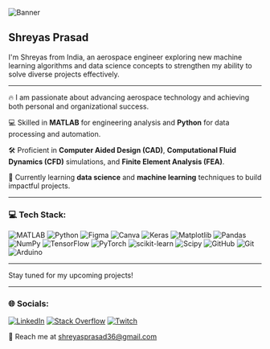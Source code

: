 ![Banner](https://github.com/ShreyasP36/shreyasp36/blob/main/Hello%20world!.gif)

## **Shreyas Prasad**

I'm Shreyas from India, an aerospace engineer exploring new machine learning algorithms and data science concepts to strengthen my ability to solve diverse projects effectively. 

---

🔥 I am passionate about advancing aerospace technology and achieving both personal and organizational success.

💻 Skilled in **MATLAB** for engineering analysis and **Python** for data processing and automation.

🛠️ Proficient in **Computer Aided Design (CAD)**, **Computational Fluid Dynamics (CFD)** simulations, and **Finite Element Analysis (FEA)**.

🌱 Currently learning **data science** and **machine learning** techniques to build impactful projects.

---

### 💻 Tech Stack: 
![MATLAB](https://img.shields.io/badge/MATLAB-R2023a-BLUE.svg) ![Python](https://img.shields.io/badge/python-3670A0?style=for-the-badge&logo=python&logoColor=ffdd54) ![Figma](https://img.shields.io/badge/figma-%23F24E1E.svg?style=for-the-badge&logo=figma&logoColor=white) ![Canva](https://img.shields.io/badge/Canva-%2300C4CC.svg?style=for-the-badge&logo=Canva&logoColor=white) ![Keras](https://img.shields.io/badge/Keras-%23D00000.svg?style=for-the-badge&logo=Keras&logoColor=white) ![Matplotlib](https://img.shields.io/badge/Matplotlib-%23ffffff.svg?style=for-the-badge&logo=Matplotlib&logoColor=black) ![Pandas](https://img.shields.io/badge/pandas-%23150458.svg?style=for-the-badge&logo=pandas&logoColor=white) ![NumPy](https://img.shields.io/badge/numpy-%23013243.svg?style=for-the-badge&logo=numpy&logoColor=white) ![TensorFlow](https://img.shields.io/badge/TensorFlow-%23FF6F00.svg?style=for-the-badge&logo=TensorFlow&logoColor=white)  ![PyTorch](https://img.shields.io/badge/PyTorch-%23EE4C2C.svg?style=for-the-badge&logo=PyTorch&logoColor=white) ![scikit-learn](https://img.shields.io/badge/scikit--learn-%23F7931E.svg?style=for-the-badge&logo=scikit-learn&logoColor=white) ![Scipy](https://img.shields.io/badge/SciPy-%230C55A5.svg?style=for-the-badge&logo=scipy&logoColor=%white) ![GitHub](https://img.shields.io/badge/github-%23121011.svg?style=for-the-badge&logo=github&logoColor=white) ![Git](https://img.shields.io/badge/git-%23F05033.svg?style=for-the-badge&logo=git&logoColor=white) ![Arduino](https://img.shields.io/badge/-Arduino-00979D?style=for-the-badge&logo=Arduino&logoColor=white) 

---

Stay tuned for my upcoming projects!

---

### 🌐 Socials:
[![LinkedIn](https://img.shields.io/badge/LinkedIn-%230077B5.svg?logo=linkedin&logoColor=white)](https://linkedin.com/in/shreyasprasad36) [![Stack Overflow](https://img.shields.io/badge/-Stackoverflow-FE7A16?logo=stack-overflow&logoColor=white)](https://stackoverflow.com/users/24106376) [![Twitch](https://img.shields.io/badge/Twitch-%239146FF.svg?logo=Twitch&logoColor=white)](https://twitch.tv/spanakin36) 

📧 Reach me at [shreyasprasad36@gmail.com](mailto:shreyasprasad36@gmail.com)
